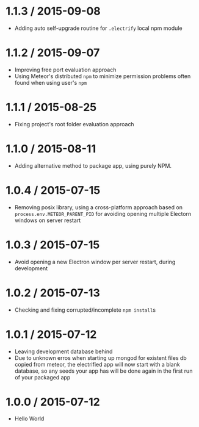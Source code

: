 1.1.3 / 2015-09-08
===================
 * Adding auto self-upgrade routine for `.electrify` local npm module

1.1.2 / 2015-09-07
===================
 * Improving free port evaluation approach
 * Using Meteor's distributed `npm` to minimize permission problems often found
 when using user's `npm`

1.1.1 / 2015-08-25
===================
 * Fixing project's root folder evaluation approach

1.1.0 / 2015-08-11
===================
 * Adding alternative method to package app, using purely NPM.

1.0.4 / 2015-07-15
===================
 * Removing posix library, using a cross-platform approach based on
 `process.env.METEOR_PARENT_PID` for avoiding opening multiple Electorn windows
 on server restart

1.0.3 / 2015-07-15
===================
 * Avoid opening a new Electron window per server restart, during development

1.0.2 / 2015-07-13
===================
 * Checking and fixing corrupted/incomplete `npm install`s

1.0.1 / 2015-07-12
===================
 * Leaving development database behind
  * Due to unknown erros when starting up mongod for existent files db copied
  from meteor, the electrified app will now start with a blank database, so any
  seeds your app has will be done again in the first run of your packaged app

1.0.0 / 2015-07-12
===================
 * Hello World